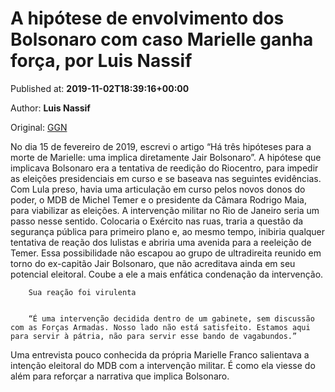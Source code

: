 
# A hipótese de envolvimento dos Bolsonaro com caso Marielle ganha força, por Luis Nassif

Published at: **2019-11-02T18:39:16+00:00**

Author: **Luis Nassif**

Original: [GGN](https://jornalggn.com.br/noticia/a-hipotese-de-envolvimento-dos-bolsonaro-com-caso-marielle-ganha-forca-por-luis-nassif/)

No dia 15 de fevereiro de 2019, escrevi o artigo “Há três hipóteses para a morte de Marielle: uma implica diretamente Jair Bolsonaro”.
A hipótese que implicava Bolsonaro era a tentativa de reedição do Riocentro, para impedir as eleições presidenciais em curso e se baseava nas seguintes evidências.
Com Lula preso, havia uma articulação em curso pelos novos donos do poder, o MDB de Michel Temer e o presidente da Câmara Rodrigo Maia, para viabilizar as eleições.
A intervenção militar no Rio de Janeiro seria um passo nesse sentido. Colocaria o Exército nas ruas, traria a questão da segurança pública para primeiro plano e, ao mesmo tempo, inibiria qualquer tentativa de reação dos lulistas e abriria uma avenida para a reeleição de Temer.
Essa possibilidade não escapou ao grupo de ultradireita reunido em torno do ex-capitão Jair Bolsonaro, que não acreditava ainda em seu potencial eleitoral. Coube a ele a mais enfática condenação da intervenção.

        Sua reação foi virulenta
      

        “É uma intervenção decidida dentro de um gabinete, sem discussão com as Forças Armadas. Nosso lado não está satisfeito. Estamos aqui para servir à pátria, não para servir esse bando de vagabundos.”
      
Uma entrevista pouco conhecida da própria Marielle Franco salientava a intenção eleitoral do MDB com a intervenção militar. É como ela viesse do além para reforçar a narrativa que implica Bolsonaro.
